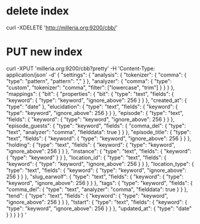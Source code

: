 # delete index
curl -XDELETE 'http://milleria.org:9200/cbb/'

# PUT new index
curl -XPUT 'milleria.org:9200/cbb?pretty' -H 'Content-Type: application/json' -d'
{
          "settings": {
            "analysis": {
                "tokenizer": {
                    "comma": {
                        "type": "pattern",
                        "pattern": ","
                    }
                },
                "analyzer": {
                    "comma": {
                        "type": "custom",
                        "tokenizer": "comma",
                        "filter": ["lowercase", "trim"]
                    }
                }
            }
        },
    "mappings": {
      "bit": {
        "properties": {
          "bit": {
            "type": "text",
            "fields": {
              "keyword": {
                "type": "keyword",
                "ignore_above": 256
              }
            }
          },
          "created_at": {
            "type": "date"
          },
          "elucidation": {
            "type": "text",
            "fields": {
              "keyword": {
                "type": "keyword",
                "ignore_above": 256
              }
            }
          },
          "episode": {
            "type": "text",
            "fields": {
              "keyword": {
                "type": "keyword",
                "ignore_above": 256
              }
            }
          },
"episode_guests": {
                        "type": "keyword",
                        "fields": {
                            "comma_del": {
                                "type": "text",
                                "analyzer": "comma",
                                "fielddata": true
                            }
                        }
                    },
          "episode_title": {
            "type": "text",
            "fields": {
              "keyword": {
                "type": "keyword",
                "ignore_above": 256
              }
            }
          },
          "holding": {
            "type": "text",
            "fields": {
              "keyword": {
                "type": "keyword",
                "ignore_above": 256
              }
            }
          },
          "instance": {
            "type": "text",
            "fields": {
              "keyword": {
                "type": "keyword"
              }
            }
          },
          "location_id": {
            "type": "text",
            "fields": {
              "keyword": {
                "type": "keyword",
                "ignore_above": 256
              }
            }
          },
          "location_type": {
            "type": "text",
            "fields": {
              "keyword": {
                "type": "keyword",
                "ignore_above": 256
              }
            }
          },
          "slug_earwolf": {
            "type": "text",
            "fields": {
              "keyword": {
                "type": "keyword",
                "ignore_above": 256
              }
            }
          },
"tags": {
                        "type": "keyword",
                        "fields": {
                            "comma_del": {
                                "type": "text",
                                "analyzer": "comma",
                                "fielddata": true
                            }
                        }
                    },
          "tend": {
            "type": "text",
            "fields": {
              "keyword": {
                "type": "keyword",
                "ignore_above": 256
              }
            }
          },
          "tstart": {
            "type": "text",
            "fields": {
              "keyword": {
                "type": "keyword",
                "ignore_above": 256
              }
            }
          },
          "updated_at": {
            "type": "date"
          }
        }
      }
    }
}
'